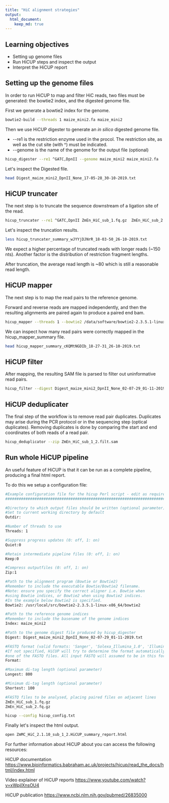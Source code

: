 ```yaml
---
title: "HiC alignment strategies"
output: 
  html_document:
    keep_md: true
---
```




## Learning objectives  
- Setting up genome files 
- Run HiCUP steps and inspect the output 
- Interpret the HiCUP report



## Setting up the genome files

In order to run HiCUP to map and filter HiC reads, two files must be generated: the bowtie2 index, and the digested genome file.

First we generate a bowtie2 index for the genome.


```bash
bowtie2-build --threads 1 maize_mini2.fa maize_mini2
```

Then we use HiCUP digester to generate an *in silico* digested genome file. 
- --re1 is the restriction enzyme used in the procol. The restriction site, as well as the cut site (with ^) must be indicated. 
- --genome is the name of the genome for the output file (optional)


```bash
hicup_digester --re1 ^GATC,DpnII --genome maize_mini2 maize_mini2.fa
```

Let's inspect the Digested file.


```bash
head Digest_maize_mini2_DpnII_None_17-05-28_30-10-2019.txt
```

## HiCUP truncater 

The next step is to truncate the sequence downstream of a ligation site of the read.


```bash
hicup_truncater --re1 ^GATC,DpnII ZmEn_HiC_sub_1.fq.gz  ZmEn_HiC_sub_2.fq.gz
```

Let's inspect the truncation results.


```bash
less hicup_truncater_summary_wJYYjDJNrR_18-03-50_26-10-2019.txt
```

We expect a higher percentage of truncated reads with longer reads (~150 nts).
Another factor is the distribution of restriction fragment lengths.

After truncation, the average read length is ~80 which is still a reasonable read length. 

## HiCUP mapper

The next step is to map the read pairs to the reference genome. 

Forward and reverse reads are mapped independently, and then the resulting alignments are paired again to produce a paired end bam.


```bash
hicup_mapper --threads 1 --bowtie2 /data/software/bowtie2-2.3.5.1-linux-x86_64/bowtie2 --index maize_mini2 ZmEn_HiC_sub_1.trunc.fastq ZmEn_HiC_sub_2.trunc.fastq
```

We can inspect how many read pairs were correctly mapped in the hicup_mapper_summary file.


```bash
head hicup_mapper_summary_cKQMtNGDIb_18-27-31_26-10-2019.txt 
```

## HiCUP filter

After mapping, the resulting SAM file is parsed to filter out uninformative read pairs. 


```bash
hicup_filter --digest Digest_maize_mini2_DpnII_None_02-07-29_01-11-2019.txt ZmEn_HiC_sub_1_2.pair.sam --longest 800 --shortest 150
```

## HiCUP deduplicater

The final step of the workflow is to remove read pair duplicates. Duplicates may arise during the PCR protocol or in the sequencing step (optical duplicates). Removing duplicates is done by comparing the start and end coordinates of both reads of a read pair.


```bash
hicup_deduplicator --zip ZmEn_HiC_sub_1_2.filt.sam
```

## Run whole HiCUP pipeline 

An useful feature of HiCUP is that it can be run as a complete pipeline, producing a final html report. 

To do this we setup a configuration file:


```bash
#Example configuration file for the hicup Perl script - edit as required
########################################################################

#Directory to which output files should be written (optional parameter)
#Set to current working directory by default 
Outdir:

#Number of threads to use
Threads: 1

#Suppress progress updates (0: off, 1: on)
Quiet:0

#Retain intermediate pipeline files (0: off, 1: on)
Keep:0

#Compress outputfiles (0: off, 1: on)
Zip:1

#Path to the alignment program (Bowtie or Bowtie2)
#Remember to include the executable Bowtie/Bowtie2 filename.
#Note: ensure you specify the correct aligner i.e. Bowtie when 
#using Bowtie indices, or Bowtie2 when using Bowtie2 indices. 
#In the example below Bowtie2 is specified.
Bowtie2: /usr/local/src/bowtie2-2.3.5.1-linux-x86_64/bowtie2

#Path to the reference genome indices
#Remember to include the basename of the genome indices
Index: maize_mini2

#Path to the genome digest file produced by hicup_digester
Digest: Digest_maize_mini2_DpnII_None_02-07-29_01-11-2019.txt

#FASTQ format (valid formats: 'Sanger', 'Solexa_Illumina_1.0', 'Illumina_1.3' or 'Illumina_1.5')
#If not specified, HiCUP will try to determine the format automatically by analysing
#one of the FASTQ files. All input FASTQ will assumed to be in this format
Format: 

#Maximum di-tag length (optional parameter)
Longest: 800

#Minimum di-tag length (optional parameter)
Shortest: 100

#FASTQ files to be analysed, placing paired files on adjacent lines
ZmEn_HiC_sub_1.fq.gz
ZmEn_HiC_sub_2.fq.gz
```


```bash
hicup --config hicup_config.txt
```

Finally let's inspect the html output.


```bash
open ZmMC_HiC_2.1.10_sub_1_2.HiCUP_summary_report.html
```

For further information about HiCUP about you can access the following resources: 

HiCUP documentation
https://www.bioinformatics.babraham.ac.uk/projects/hicup/read_the_docs/html/index.html

Video explainer of HiCUP reports
https://www.youtube.com/watch?v=xWpjlXnsOU4

HiCUP publication
https://www.ncbi.nlm.nih.gov/pubmed/26835000

